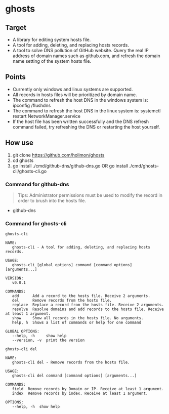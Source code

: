# ghosts
## Target
* A library for editing system hosts file.
* A tool for adding, deleting, and replacing hosts records.
* A tool to solve DNS pollution of GitHub website. Query the real IP address of domain names such as github.com, and refresh the domain name setting of the system hosts file.
## Points
* Currently only windows and linux systems are supported.
* All records in hosts files will be prioritized by domain name.
* The command to refresh the host DNS in the windows system is: ipconfig /flushdns
* The command to refresh the host DNS in the linux system is: systemctl restart NetworkManager.service
* If the host file has been written successfully and the DNS refresh command failed, try refreshing the DNS or restarting the host yourself.
## How use
1. git clone https://github.com/holimon/ghosts
2. cd ghosts
3. go install ./cmd/github-dns/github-dns.go OR go install ./cmd/ghosts-cli/ghosts-cli.go
### Command for github-dns
> Tips: Administrator permissions must be used to modify the record in order to brush into the hosts file.
* github-dns
### Command for ghosts-cli
```
ghosts-cli

NAME:
   ghosts-cli - A tool for adding, deleting, and replacing hosts records.

USAGE:
   ghosts-cli [global options] command [command options] [arguments...]

VERSION:
   v0.0.1

COMMANDS:
   add      Add a record to the hosts file. Receive 2 arguments.
   del      Remove records from the hosts file.
   replace  Replace a record from the hosts file. Receive 2 arguments.
   resolve  Resolve domains and add records to the hosts file. Receive at least 1 argument.
   show     Show all records in the hosts file. No arguments.
   help, h  Shows a list of commands or help for one command

GLOBAL OPTIONS:
   --help, -h     show help
   --version, -v  print the version
```
```
ghosts-cli del

NAME:
   ghosts-cli del - Remove records from the hosts file.

USAGE:
   ghosts-cli del command [command options] [arguments...]

COMMANDS:
   field  Remove records by Domain or IP. Receive at least 1 argument.
   index  Remove records by index. Receive at least 1 argument.

OPTIONS:
   --help, -h  show help
```